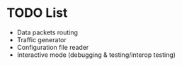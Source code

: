 TODO List
===

- Data packets routing
- Traffic generator
- Configuration file reader
- Interactive mode (debugging & testing/interop testing)

